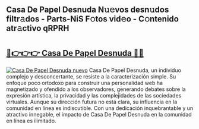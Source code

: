 ## Casa De Papel Desnuda N𝚞𝚎vos desn𝚞dos filtr𝚊dos - Parts-NiS F𝚘tos vid𝚎o - C𝚘ntenido atr𝚊ctivo qRPRH

# <h2><a href="http://mbcssyg.tromn.icu/?c=Casa+De+Papel+Desnuda">🔗👉👉👉 Casa De Papel Desnuda 🔗🔗</a></h2>

[![Casa De Papel Desnuda nuevo](https://i.imgur.com/pEAQMta.gif)](http://mbcssyg.tromn.icu/?c=Casa+De+Papel+Desnuda)
Casa De Papel Desnuda, un individuo complejo y desconcertante, se resiste a la caracterización simple. Su enfoque poco ortodoxo para construir una personalidad web ha magnetizado y ofendido a los observadores, generando debates sobre la expresión artística, la privacidad y las complejidades de las sociedades virtuales. Aunque su dirección futura no está clara, su influencia en la comunidad en línea es indiscutible. Con una dedicación inquebrantable y un atractivo innegable, el impacto de Casa De Papel Desnuda en la comunidad en línea es ilimitado.
